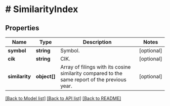 # # SimilarityIndex

## Properties

Name | Type | Description | Notes
------------ | ------------- | ------------- | -------------
**symbol** | **string** | Symbol. | [optional] 
**cik** | **string** | CIK. | [optional] 
**similarity** | **object[]** | Array of filings with its cosine similarity compared to the same report of the previous year. | [optional] 

[[Back to Model list]](../../README.md#documentation-for-models) [[Back to API list]](../../README.md#documentation-for-api-endpoints) [[Back to README]](../../README.md)


